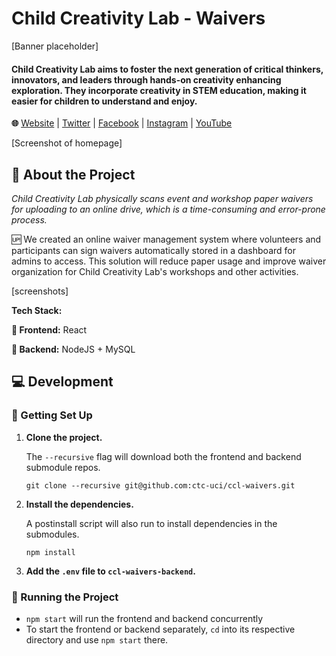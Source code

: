 # Child Creativity Lab - Waivers
[Banner placeholder]
#### Child Creativity Lab aims to foster the next generation of critical thinkers, innovators, and leaders through hands-on creativity enhancing exploration. They incorporate creativity in STEM education, making it easier for children to understand and enjoy.

**🌐** [Website](https://childcreativitylab.org) | [Twitter](https://twitter.com/childcreativity) | [Facebook](https://www.facebook.com/childcreativitylab/) | [Instagram](https://www.instagram.com/childcreativitylab/) | [YouTube](https://www.youtube.com/channel/UCgMSq7Xy2oXarbaUBO2cQIA)


[Screenshot of homepage]

## 🔎 About the Project

*Child Creativity Lab physically scans event and workshop paper waivers for uploading to an online drive, which is a time-consuming and error-prone process.*


🆙 We created an online waiver management system where volunteers and participants can sign waivers automatically stored in a dashboard for admins to access. This solution will reduce paper usage and improve waiver organization for Child Creativity Lab's workshops and other activities.

[screenshots]


**Tech Stack:**

**🔼 Frontend:** React

**🔽 Backend:** NodeJS + MySQL


## 💻 Development 

### 🔨 Getting Set Up

1. **Clone the project.**
	
	The `--recursive` flag will download both the frontend and backend submodule repos.  

    `git clone --recursive git@github.com:ctc-uci/ccl-waivers.git`

2. **Install the dependencies.**

	A postinstall script will also run to install dependencies in the submodules.

	`npm install`

3. **Add the `.env` file to `ccl-waivers-backend`.**


### 💨 Running the Project

- `npm start` will run the frontend and backend concurrently
- To start the frontend or backend separately, `cd` into its respective directory and use `npm start` there.
